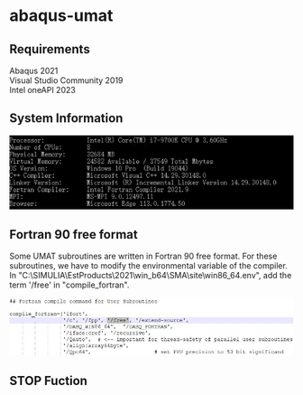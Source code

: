 # abaqus-umat

## Requirements
Abaqus 2021  
Visual Studio Community 2019  
Intel oneAPI 2023  

## System Information
<div align=center>
<img src="https://github.com/brightfrank1999/abaqus-umat/blob/main/imgs/SystemInfo.jpg">
</div>
  
## Fortran 90 free format
Some UMAT subroutines are written in Fortran 90 free format. For these subroutines, we have to modify the environmental variable of the compiler. In "C:\SIMULIA\EstProducts\2021\win_b64\SMA\site\win86_64.env", add the term '/free' in "compile_fortran".
<div align=center>
<img src="https://github.com/brightfrank1999/abaqus-umat/blob/main/imgs/win_env.jpg">
</div>

## STOP Fuction
